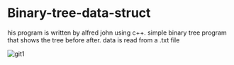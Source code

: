 # Binary-tree-data-struct
his program is written by alfred john using c++. simple binary tree program that  shows the tree before after. data is read from a .txt file

![git1](https://user-images.githubusercontent.com/80449189/110909102-a68cdc80-834a-11eb-8a6e-b6bdf5dd56ee.PNG)
